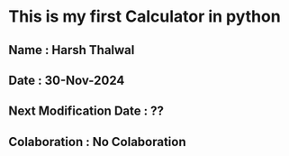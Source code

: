 # This is my first Calculator in python
## Name : Harsh Thalwal
## Date : 30-Nov-2024
## Next Modification Date : ??
## Colaboration : No Colaboration